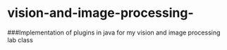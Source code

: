 # vision-and-image-processing-

###Implementation of plugins in java for my vision and image processing lab class
